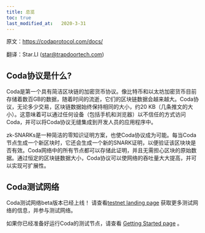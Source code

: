 ```yaml
---
title: 总览
toc: true
last_modified_at:   2020-3-31
---
```


原文：https://codaprotocol.com/docs/

翻译：Star.LI (star@trapdoortech.com)

## Coda协议是什么?

Coda是第一个具有简洁区块链的加密货币协议。像比特币和以太坊加密货币目前存储着数百GB的数据，随着时间的流逝，它们的区块链数据会越来越大。Coda协议，无论多少交易，区块链数据始终保持相同的大小，约20 KB（几条推文的大小）。这意味着可以通过任何设备（包括手机和浏览器）以不信任的方式访问Coda，并可以将Coda协议无缝集成到开发人员的应用程序中。

zk-SNARKs是一种简洁的零知识证明方案，也使Coda协议成为可能。每当Coda节点生成一个新区块时，它还会生成一个新的SNARK证明，以便验证该区块块是否有效。Coda网络中的所有节点都可以存储此证明，并且无需担心区块的原始数据。通过恒定的区块链数据大小，Coda协议可以使网络的吞吐量大大提高，并可以实现可扩展性。

## Coda测试网络

Coda测试网络beta版本已经上线！ 请查看[testnet landing page](https://codaprotocol.com/testnet) 获取更多测试网络的信息，并参与测试网络。

如果你已经准备好运行Coda的测试节点，请查看 [Getting Started page](https://codaprotocol.com/docs/getting-started/) 。

